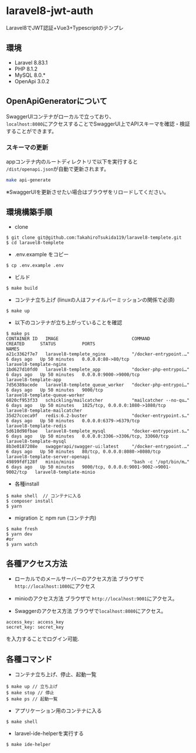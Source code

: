 # laravel8-jwt-auth

Laravel8でJWT認証+Vue3+Typescriptのテンプレ<br>

## 環境

- Laravel 8.83.1
- PHP 8.1.2
- MySQL 8.0.*
- OpenApi 3.0.2

## OpenApiGeneratorについて
SwaggerUIコンテナがローカルで立っており、<br>`localhost:8080`にアクセスすることでSwaggerUI上でAPIスキーマを確認・検証することができます。

### スキーマの更新
appコンテナ内のルートディレクトリで以下を実行すると<br>`/dist/openapi.json`が自動で更新されます。
```bash
make api-generate
```
※SwaggerUIを更新させたい場合はブラウザをリロードしてください。

## 環境構築手順

- clone

```shell
$ git clone git@github.com:TakahiroTsukida119/laravel8-templete.git
$ cd laravel8-templete
```

- .env.example をコピー

```shell
$ cp .env.example .env
```

- ビルド
```shell
$ make build
```

- コンテナ立ち上げ (linuxの人はファイルパーミッションの関係で必須)

```shell
$ make up
```

- 以下のコンテナが立ち上がっていることを確認

```shell
$ make ps
CONTAINER ID   IMAGE                            COMMAND                  CREATED      STATUS          PORTS                                        NAMES
a21c3362f7e7   laravel8-templete_nginx          "/docker-entrypoint.…"   6 days ago   Up 50 minutes   0.0.0.0:80->80/tcp                           laravel8-template-nginx
1bd627d10fd0   laravel8-templete_app            "docker-php-entrypoi…"   6 days ago   Up 50 minutes   0.0.0.0:9000->9000/tcp                       laravel8-template-app
7d56389acede   laravel8-templete_queue_worker   "docker-php-entrypoi…"   6 days ago   Up 50 minutes   9000/tcp                                     laravel8-template-queue-worker
6020cf953f33   schickling/mailcatcher           "mailcatcher --no-qu…"   6 days ago   Up 50 minutes   1025/tcp, 0.0.0.0:1080->1080/tcp             laravel8-template-mailcatcher
35d27cceca9f   redis:6.2-buster                 "docker-entrypoint.s…"   6 days ago   Up 50 minutes   0.0.0.0:6379->6379/tcp                       laravel8-template-redis
5d610d98fbae   laravel8-templete_mysql          "docker-entrypoint.s…"   6 days ago   Up 50 minutes   0.0.0.0:3306->3306/tcp, 33060/tcp            laravel8-template-mysql
8b3e0187208e   swaggerapi/swagger-ui:latest     "/docker-entrypoint.…"   6 days ago   Up 50 minutes   80/tcp, 0.0.0.0:8080->8080/tcp               laravel8-template-server-openapi
49899fdf128f   minio/minio                      "bash -c '/opt/bin/m…"   6 days ago   Up 50 minutes   9000/tcp, 0.0.0.0:9001-9002->9001-9002/tcp   laravel8-template-minio

```

- 各種install

```shell
$ make shell  // コンテナに入る
$ composer install
$ yarn
```

- migration と npm run (コンテナ内)
```shell
$ make fresh
$ yarn dev 
#or
$ yarn watch
```

## 各種アクセス方法
- ローカルでのメールサーバーのアクセス方法
  ブラウザで `http://localhost:1080`にアクセス

- minioのアクセス方法
  ブラウザで `http://localhost:9001`にアクセス。
- Swaggerのアクセス方法 ブラウザで`localhost:8080`にアクセス。

```
access_key: access_key
secret_key: secret_key
```

を入力することでログイン可能.


## 各種コマンド

- コンテナ立ち上げ、停止、起動一覧

```
$ make up // 立ち上げ
$ make stop // 停止
$ make ps // 起動一覧
```

- アプリケーション用のコンテナに入る

```shell
$ make shell
```

- laravel-ide-helperを実行する
```shell
$ make ide-helper
```
